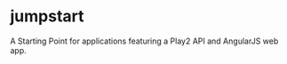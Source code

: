 jumpstart
=========
A Starting Point for applications featuring a Play2 API and AngularJS web app.


